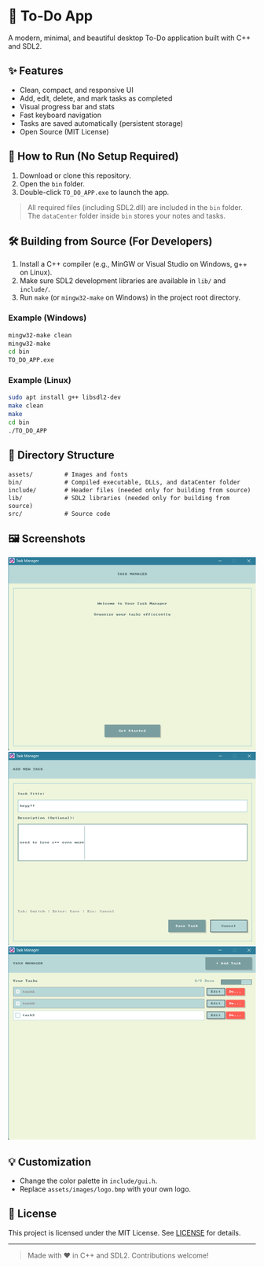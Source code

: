 # 📝 To-Do App

A modern, minimal, and beautiful desktop To-Do application built with C++ and SDL2.

## ✨ Features

- Clean, compact, and responsive UI
- Add, edit, delete, and mark tasks as completed
- Visual progress bar and stats
- Fast keyboard navigation
- Tasks are saved automatically (persistent storage)
- Open Source (MIT License)

## 🚀 How to Run (No Setup Required)

1. Download or clone this repository.
2. Open the `bin` folder.
3. Double-click `TO_DO_APP.exe` to launch the app.

> All required files (including SDL2.dll) are included in the `bin` folder. The `dataCenter` folder inside `bin` stores your notes and tasks.

## 🛠️ Building from Source (For Developers)

1. Install a C++ compiler (e.g., MinGW or Visual Studio on Windows, g++ on Linux).
2. Make sure SDL2 development libraries are available in `lib/` and `include/`.
3. Run `make` (or `mingw32-make` on Windows) in the project root directory.

### Example (Windows)

```sh
mingw32-make clean
mingw32-make
cd bin
TO_DO_APP.exe
```

### Example (Linux)

```sh
sudo apt install g++ libsdl2-dev
make clean
make
cd bin
./TO_DO_APP
```

## 📁 Directory Structure

```
assets/         # Images and fonts
bin/            # Compiled executable, DLLs, and dataCenter folder
include/        # Header files (needed only for building from source)
lib/            # SDL2 libraries (needed only for building from source)
src/            # Source code
```

## 🖼️ Screenshots

![Screenshot 1](assets/images/Screenshot_1.png)
![Screenshot 2](assets/images/Screenshot_2.png)
![Screenshot 3](assets/images/Screenshot_3.png)

## 💡 Customization

- Change the color palette in `include/gui.h`.
- Replace `assets/images/logo.bmp` with your own logo.

## 📄 License

This project is licensed under the MIT License. See [LICENSE](LICENSE) for details.

---

> Made with ❤️ in C++ and SDL2. Contributions welcome!
